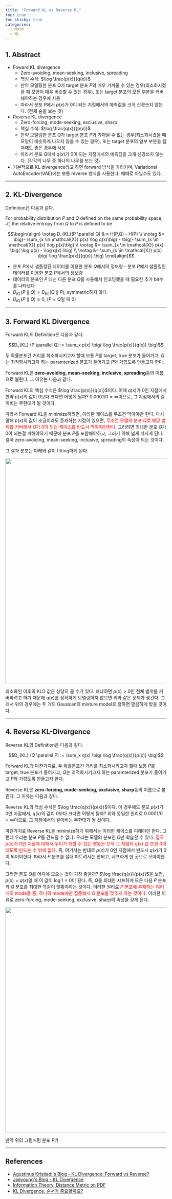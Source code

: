 ```yaml
---
title: "Forward KL vs Reverse RL"
toc: true
toc_sticky: true
categories:
  - Math
  - ML
---
```


## 1. Abstract

- Foward KL divergence
  - Zero-avoiding, mean-seeking, inclusive, spreading
  - 핵심 수식: $\log \frac{p(x)}{q(x)}$
  - 만약 모델링한 분포 $Q$가 target 분포 $P$와 매우 가까울 수 있는 경우(최소화시켰을 때 모양이 매우 비슷할 수 있는 경우), 또는 target 분포의 모든 부분을 커버해야하는 경우에 사용
  - 따라서 분포 $P$에서 $p(x)$가 0이 되는 지점에서의 예측값을 크게 신경쓰지 않는다. (전체 숲을 보는 것)
- Reverse KL divergence
  - Zero-forcing, mode-seeking, exclusive, sharp
  - 핵심 수식: $\log \frac{q(x)}{p(x)}$
  - 만약 모델링한 분포 $Q$가 target 분포 $P$와 가까울 수 없는 경우(최소화시켰을 때 모양이 비슷하게 나오지 않을 수 있는 경우), 또는 target 분포의 일부 부분을 캡쳐해도 좋은 경우에 사용
  - 따라서 분포 $Q$에서 $q(x)$가 0이 되는 지점에서의 예측값을 크게 신경쓰지 않는다. (각각의 나무 중 하나의 나무를 보는 것)
- 기본적으로 KL divergence라고 하면 forward 방식을 가리키며, Variational AutoEncoder(VAE)에는 보통 reverse 방식을 사용한다. 때때로 아닐수도 있다.

---

## 2. KL-Divergence

Definition은 다음과 같다.

For probability distribution $P$ and $Q$ defined on the same probability space, $\mathcal{X}$, the relative entropy from $Q$ to $P$ is defined to be

$$\begin{align} \notag D_{KL}(P \parallel Q) &:= H(P,Q) - H(P)
\\ \notag &= \big(- \sum_{x \in \mathcal{X}} p(x) \log q(x)\big) - \big(- \sum_{x \in \mathcal{X}} p(x) \log p(x)\big)
\\ \notag &= \sum_{x \in \mathcal{X}} p(x) \big( \log p(x) - \log q(x) \big)
\\ \notag &= \sum_{x \in \mathcal{X}} p(x) \big( \log \frac{p(x)}{q(x)} \big)
\end{align}$$

- 분포 $P$에서 샘플링된 데이터를 이용한 분포 $Q$에서의 정보량 - 분포 $P$에서 샘플링된 데이터를 이용한 분포 $P$에서의 정보량
- 데이터의 분포인 $P$ 대신 다른 분포 $Q$를 사용해서 인코딩했을 때 필요한 추가 bit수를 나타낸다
- $D_{KL} (P \parallel Q) \neq D_{KL} (Q \parallel P)$, symmetric하지 않다
- $D_{KL} (P \parallel Q) \geq 0$, ($P=Q$일 때 $0$)

---

## 3. Forward KL Divergence

Forward KL의 Definition은 다음과 같다.

$$D_{KL} (P \parallel Q) := \sum_x p(x) \big( \log \frac{p(x)}{q(x)} \big)$$

두 확률분포간 거리를 최소화시키고자 할때 보통 $P$를 target, true 분포가 들어가고, $Q$는 최적화시키고자 하는 paramterized 분포가 들어가고 $P$와 가깝도록 만들고자 한다.

Forward KL은 **zero-avoiding, mean-seeking, inclusive, spreading**등의 이름으로 불린다. 그 이유는 다음과 같다.

Forward KL의 핵심 수식은 $\log \frac{p(x)}{q(x)}$이다. 이때 $q(x)$가 0인 지점에서 만약 $p(x)$의 값이 0보다 크다면 어떻게 될까? $0.0001 / 0 = \infty$이므로, 그 지점에서의 길이비는 무한대가 될 것이다.

따라서 Forward KL을 minimize하려면, 이러한 케이스를 무조건 막아야만 한다. 다시 말해 $p(x)$의 값이 조금이라도 존재하는 지점이 있으면, <span style="color:red">무조건 모델의 분포 $Q$로 해당 범위를 커버해서 $Q$가 0이 되는 케이스를 반드시 막아야만한다.</span> 그러려면 최대한 분포 $Q$가 0이 되는걸 피해야하기 때문에 분포 $P$를 포함해야하고, 그러기 위해 넓게 퍼지게 된다. 결국 zero-avoiding, mean-seeking, inclusive, spreading의 속성이 되는 것이다.

그 결과 분포는 아래와 같이 fitting하게 된다.

<center> <img src='../../../assets/images/kl/forward_kl.png' width="700"> </center>

최소화된 이후의 KLD 값은 상당히 클 수가 있다. 왜냐하면 $p(x) > 0$인 전체 범위를 커버하려고 하기 때문에 $q(x)$를 정확하게 모델링하지 않으면 위와 같은 문제가 생긴다. 그래서 위의 경우에는 두 개의 Gaussian의 mixture model로 정하면 깔끔하게 맞을 것이다.

---

## 4. Reverse KL-Divergence

Reverse KL의 Definition은 다음과 같다.

$$D_{KL} (Q \parallel P) := \sum_x q(x) \big( \log \frac{q(x)}{p(x)} \big)$$

Forward KL과 마찬가지로, 두 확률분포간 거리를 최소화시키고자 할때 보통 $P$를 target, true 분포가 들어가고, $Q$는 최적화시키고자 하는 paramterized 분포가 들어가고 $P$와 가깝도록 만들고자 한다.

Reverse KL은 **zero-forcing, mode-seeking, exclusive, sharp**등의 이름으로 불린다. 그 이유는 다음과 같다.

Reverse KL의 핵심 수식은 $\log \frac{q(x)}{p(x)}$이다. 이 경우에도 분모 $p(x)$가 0인 지점에서, $q(x)$의 값이 0보다 크다면 어떻게 될까? 위와 동일한 원리로 $0.0001 / 0 = \infty$이므로, 그 지점에서의 길이비는 무한대가 될 것이다.

마찬가지로 Reverse KL을 minimize하기 위해서는 이러한 케이스를 피해야만 한다. 그런데 우리는 분포 $P$를 건드릴 수 없다. 우리는 모델의 분포인 $Q$만 학습할 수 있다. <span style="color:red">결국 $p(x)$가 0인 지점에 대해서 우리가 취할 수 있는 행동은 오직 그 지점의 $q(x)$ 값 또한 0이 되도록 만드는 수 밖에 없다.</span> 즉, 여기서는 반대로 $p(x)$가 0인 지점에서 반드시 $q(x)$가 0이 되어야한다. 따라서 $P$ 분포를 절대 퍼트려서는 안되고, 샤프하게 한 곳으로 모아야한다.

그러면 분포 $Q$를 어디에 모으는 것이 가장 좋을까? $\log \frac{q(x)}{p(x)}$을 보면, $p(x)=q(x)$일 때 이 값이 $\log 1 = 0$이 된다. 즉, $Q$를 최대한 샤프하게 모은 다음 $P$ 분포와 $Q$ 분포를 최대한 똑같이 맞춰야하는 것이다. 이러한 원리로 <span style="color:red">$P$ 분포에 존재하는 여러 개의 mode들 중, 하나의 mode에만 집중해서 $Q$ 분포를 맞추게 하는 것이다.</span> 이러한 이유로 zero-forcing, mode-seeking, exclusive, sharp의 속성을 갖게 된다.

<center> <img src='../../../assets/images/kl/reverse_kl.png' width="700"> </center>

만약 위의 그림처럼 분포 $P$가

---

## References

- [Agustinus Kristiadi's Blog - KL Divergence: Forward vs Reverse?](https://wiseodd.github.io/techblog/2016/12/21/forward-reverse-kl/)
- [Jaeyoung's Blog - KL Divergence](https://en.wikipedia.org/wiki/Entropy_(information_theory))
- [Information Theory, Distance Metric on PDF](https://en.wikipedia.org/wiki/Cross_entropy)
- [KL Divergence, 순서가 중요할까요?](https://www.youtube.com/watch?v=c5nTnvGHG4E)
